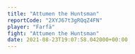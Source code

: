 ```yaml
---
title: "Attumen the Huntsman"
reportCode: "2XYJ67t3gRQqZ4FN"
player: "Farfä"
fight: "Attumen the Huntsman"
date: 2021-08-23T19:07:58.042000+00:00
---
```

